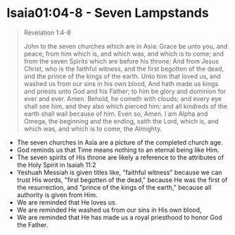 #  Isaia01:04-8 - Seven Lampstands

> Revelation 1:4-8
>
> John to the seven churches which are in Asia: Grace be unto you, and peace, from him which is, and which was, and which is to come; and from the seven Spirits which are before his throne; And from Jesus Christ, who is the faithful witness, and the first begotten of the dead, and the prince of the kings of the earth. Unto him that loved us, and washed us from our sins in his own blood, And hath made us kings and priests unto God and his Father; to him be glory and dominion for ever and ever. Amen. Behold, he cometh with clouds; and every eye shall see him, and they also which pierced him: and all kindreds of the earth shall wail because of him. Even so, Amen. I am Alpha and Omega, the beginning and the ending, saith the Lord, which is, and which was, and which is to come, the Almighty.

-   The seven churches in Asia are a picture of the completed church age.
-   God reminds us that Time means nothing to an eternal being like Him.
-   The seven spirits of His throne are likely a reference to the attributes of the Holy Spirit in Isaiah 11:2
-   Yeshuah Messiah is given titles like, "faithful witness" because we can trust His words, "first begotten of the dead," because He was the first of the resurrection, and "prince of the kings of the earth," because all authority is given from Him.
-   We are reminded that He loves us.
-   We are reminded He washed us from our sins in His own blood, 
-   We are reminded that He has made us a royal priesthood to honor God the Father.
